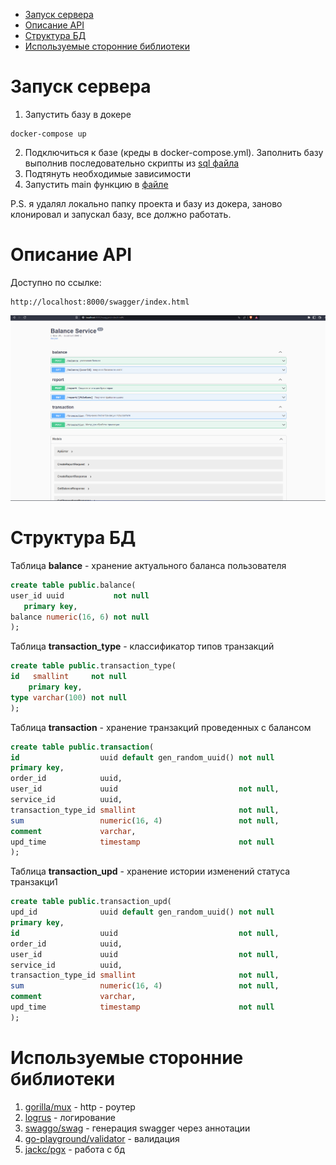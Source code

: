 * [Запуск сервера](#запуск-сервера)
* [Описание API](#описание-API)
* [Структура БД](#структура-БД)
* [Используемые сторонние библиотеки](#используемые-сторонние-библиотеки)

# Запуск сервера

1. Запустить базу в докере 
```text
docker-compose up
```

2. Подключиться к базе (креды в docker-compose.yml). Заполнить базу выполнив последовательно скрипты из [sql файла](init_db.sql)
3. Подтянуть необходимые зависимости
4. Запустить main функцию в [файле](cmd/main.go)

P.S. я удалял локально папку проекта и базу из докера, заново клонировал и запускал базу, все должно работать.

# Описание API
Доступно по ссылке:
```text
http://localhost:8000/swagger/index.html
```

![img.png](resource/image/img.png)

# Структура БД
Таблица **balance** - хранение актуального баланса пользователя
```sql
create table public.balance(
user_id uuid           not null
   primary key,
balance numeric(16, 6) not null
);
```

Таблица **transaction_type** - классификатор типов транзакций
```sql
create table public.transaction_type(
id   smallint     not null
    primary key,
type varchar(100) not null
);
```

Таблица **transaction** - хранение транзакций проведенных с балансом
```sql
create table public.transaction(
id                  uuid default gen_random_uuid() not null
primary key,
order_id            uuid,
user_id             uuid                           not null,
service_id          uuid,
transaction_type_id smallint                       not null,
sum                 numeric(16, 4)                 not null,
comment             varchar,
upd_time            timestamp                      not null
);
```

Таблица **transaction_upd** - хранение истории изменений статуса транзакци1
```sql
create table public.transaction_upd(
upd_id              uuid default gen_random_uuid() not null
primary key,
id                  uuid                           not null,
order_id            uuid,
user_id             uuid                           not null,
service_id          uuid,
transaction_type_id smallint                       not null,
sum                 numeric(16, 4)                 not null,
comment             varchar,
upd_time            timestamp                      not null
);
```


# Используемые сторонние библиотеки
1. [gorilla/mux](https://github.com/gorilla/mux) - http - роутер
2. [logrus](https://github.com/sirupsen/logrus) - логирование
3. [swaggo/swag](https://github.com/swaggo/swag) - генерация swagger через аннотации
4. [go-playground/validator](https://github.com/go-playground/validator) - валидация
5. [jackc/pgx](https://github.com/jackc/pgx) - работа с бд

